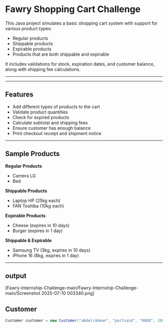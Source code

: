 #  Fawry Shopping Cart Challenge

This Java project simulates a basic shopping cart system with support for various product types:

- Regular products
- Shippable products
- Expirable products
- Products that are both shippable and expirable

It includes validations for stock, expiration dates, and customer balance, along with shipping fee calculations.

---


---

##  Features

- Add different types of products to the cart
- Validate product quantities
- Check for expired products
- Calculate subtotal and shipping fees
- Ensure customer has enough balance
- Print checkout receipt and shipment notice

---

##  Sample Products

**Regular Products**
- Camera LG
- Bed

**Shippable Products**
- Laptop HP (25kg each)
- FAN Toshiba (10kg each)

**Expirable Products**
- Cheese (expires in 10 days)
- Burger (expires in 1 day)

**Shippable & Expirable**
- Samsung TV (3kg, expires in 10 days)
- iPhone 16 (8kg, expires in 1 day)

---
## output
[Fawry-Internship-Challenge-main/Fawry-Internship-Challenge-main/Screenshot 2025-07-10 003340.png]

##  Customer

```java
Customer customer = new Customer("abdelrahman", "portsaid", "0888", 20000.0);



